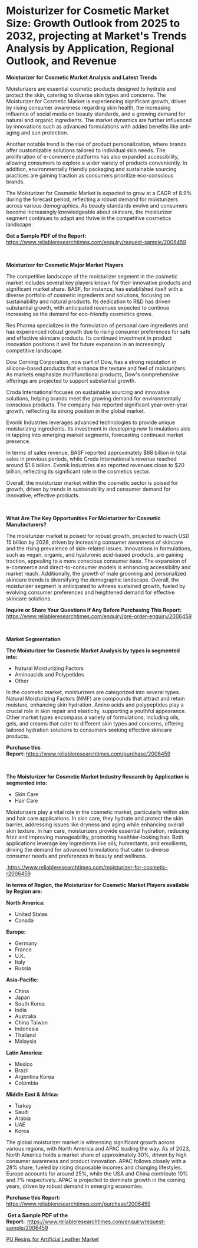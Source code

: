 <p><h1>Moisturizer for Cosmetic Market Size: Growth Outlook from 2025 to 2032, projecting at Market's Trends Analysis by Application, Regional Outlook, and Revenue</h1></p><p><strong>Moisturizer for Cosmetic Market Analysis and Latest Trends</strong></p>
<p><p>Moisturizers are essential cosmetic products designed to hydrate and protect the skin, catering to diverse skin types and concerns. The Moisturizer for Cosmetic Market is experiencing significant growth, driven by rising consumer awareness regarding skin health, the increasing influence of social media on beauty standards, and a growing demand for natural and organic ingredients. The market dynamics are further influenced by innovations such as advanced formulations with added benefits like anti-aging and sun protection.</p><p>Another notable trend is the rise of product personalization, where brands offer customizable solutions tailored to individual skin needs. The proliferation of e-commerce platforms has also expanded accessibility, allowing consumers to explore a wider variety of products conveniently. In addition, environmentally friendly packaging and sustainable sourcing practices are gaining traction as consumers prioritize eco-conscious brands.</p><p>The Moisturizer for Cosmetic Market is expected to grow at a CAGR of 8.9% during the forecast period, reflecting a robust demand for moisturizers across various demographics. As beauty standards evolve and consumers become increasingly knowledgeable about skincare, the moisturizer segment continues to adapt and thrive in the competitive cosmetics landscape.</p></p>
<p><strong>Get a Sample PDF of the Report:&nbsp;</strong> <a href="https://www.reliableresearchtimes.com/enquiry/request-sample/2006459?utm_campaign=2096&utm_medium=2&utm_source=Github&utm_content=ia&utm_term=05022025&utm_id=moisturizer-for-cosmetic">https://www.reliableresearchtimes.com/enquiry/request-sample/2006459</a></p>
<p>&nbsp;</p>
<p><strong>Moisturizer for Cosmetic Major Market Players</strong></p>
<p><p>The competitive landscape of the moisturizer segment in the cosmetic market includes several key players known for their innovative products and significant market share. BASF, for instance, has established itself with a diverse portfolio of cosmetic ingredients and solutions, focusing on sustainability and natural products. Its dedication to R&D has driven substantial growth, with anticipated revenues expected to continue increasing as the demand for eco-friendly cosmetics grows.</p><p>Res Pharma specializes in the formulation of personal care ingredients and has experienced robust growth due to rising consumer preferences for safe and effective skincare products. Its continued investment in product innovation positions it well for future expansion in an increasingly competitive landscape.</p><p>Dow Corning Corporation, now part of Dow, has a strong reputation in silicone-based products that enhance the texture and feel of moisturizers. As markets emphasize multifunctional products, Dow's comprehensive offerings are projected to support substantial growth. </p><p>Croda International focuses on sustainable sourcing and innovative solutions, helping brands meet the growing demand for environmentally conscious products. The company has reported significant year-over-year growth, reflecting its strong position in the global market.</p><p>Evonik Industries leverages advanced technologies to provide unique moisturizing ingredients. Its investment in developing new formulations aids in tapping into emerging market segments, forecasting continued market presence.</p><p>In terms of sales revenue, BASF reported approximately $68 billion in total sales in previous periods, while Croda International’s revenue reached around $1.6 billion. Evonik Industries also reported revenues close to $20 billion, reflecting its significant role in the cosmetics sector. </p><p>Overall, the moisturizer market within the cosmetic sector is poised for growth, driven by trends in sustainability and consumer demand for innovative, effective products.</p></p>
<p>&nbsp;</p>
<p><strong>What Are The Key Opportunities For Moisturizer for Cosmetic Manufacturers?</strong></p>
<p><p>The moisturizer market is poised for robust growth, projected to reach USD 15 billion by 2028, driven by increasing consumer awareness of skincare and the rising prevalence of skin-related issues. Innovations in formulations, such as vegan, organic, and hyaluronic acid-based products, are gaining traction, appealing to a more conscious consumer base. The expansion of e-commerce and direct-to-consumer models is enhancing accessibility and market reach. Additionally, the growth of male grooming and personalized skincare trends is diversifying the demographic landscape. Overall, the moisturizer segment is anticipated to witness sustained growth, fueled by evolving consumer preferences and heightened demand for effective skincare solutions.</p></p>
<p><strong>Inquire or Share Your Questions If Any Before Purchasing This Report:</strong> <a href="https://www.reliableresearchtimes.com/enquiry/pre-order-enquiry/2006459?utm_campaign=2096&utm_medium=2&utm_source=Github&utm_content=ia&utm_term=05022025&utm_id=moisturizer-for-cosmetic">https://www.reliableresearchtimes.com/enquiry/pre-order-enquiry/2006459</a></p>
<p>&nbsp;</p>
<p><strong>Market Segmentation</strong></p>
<p><strong>The Moisturizer for Cosmetic Market Analysis by types is segmented into:</strong></p>
<p><ul><li>Natural Moisturizing Factors</li><li>Aminoacids and Polypetides</li><li>Other</li></ul></p>
<p><p>In the cosmetic market, moisturizers are categorized into several types. Natural Moisturizing Factors (NMF) are compounds that attract and retain moisture, enhancing skin hydration. Amino acids and polypeptides play a crucial role in skin repair and elasticity, supporting a youthful appearance. Other market types encompass a variety of formulations, including oils, gels, and creams that cater to different skin types and concerns, offering tailored hydration solutions to consumers seeking effective skincare products.</p></p>
<p><strong>Purchase this Report:&nbsp;</strong><a href="https://www.reliableresearchtimes.com/purchase/2006459?utm_campaign=2096&utm_medium=2&utm_source=Github&utm_content=ia&utm_term=05022025&utm_id=moisturizer-for-cosmetic">https://www.reliableresearchtimes.com/purchase/2006459</a></p>
<p>&nbsp;</p>
<p><strong>The Moisturizer for Cosmetic Market Industry Research by Application is segmented into:</strong></p>
<p><ul><li>Skin Care</li><li>Hair Care</li></ul></p>
<p><p>Moisturizers play a vital role in the cosmetic market, particularly within skin and hair care applications. In skin care, they hydrate and protect the skin barrier, addressing issues like dryness and aging while enhancing overall skin texture. In hair care, moisturizers provide essential hydration, reducing frizz and improving manageability, promoting healthier-looking hair. Both applications leverage key ingredients like oils, humectants, and emollients, driving the demand for advanced formulations that cater to diverse consumer needs and preferences in beauty and wellness.</p></p>
<p><a href="https://www.reliableresearchtimes.com/moisturizer-for-cosmetic-r2006459?utm_campaign=2096&utm_medium=2&utm_source=Github&utm_content=ia&utm_term=05022025&utm_id=moisturizer-for-cosmetic">&nbsp;https://www.reliableresearchtimes.com/moisturizer-for-cosmetic-r2006459</a></p>
<p><strong>In terms of Region, the Moisturizer for Cosmetic Market Players available by Region are:</strong></p>
<p>
    <p> <strong> North America: </strong>
        <ul>
            <li>United States</li>
            <li>Canada</li>
        </ul>
        </p> 
    <p> <strong> Europe: </strong>
        <ul>
            <li>Germany</li>
            <li>France</li>
            <li>U.K.</li>
            <li>Italy</li>
            <li>Russia</li>
        </ul>
        </p> 
    <p> <strong> Asia-Pacific: </strong>
        <ul>
            <li>China</li>
            <li>Japan</li>
            <li>South Korea</li>
            <li>India</li>
            <li>Australia</li>
            <li>China Taiwan</li>
            <li>Indonesia</li>
            <li>Thailand</li>
            <li>Malaysia</li>
        </ul>
        </p> 
    <p> <strong> Latin America: </strong>
        <ul>
            <li>Mexico</li>
            <li>Brazil</li>
            <li>Argentina Korea</li>
            <li>Colombia</li>
        </ul>
        </p> 
    <p> <strong> Middle East & Africa: </strong>
        <ul>
            <li>Turkey</li>
            <li>Saudi</li>
            <li>Arabia</li>
            <li>UAE</li>
            <li>Korea</li>
        </ul>
    </p>
    </p>
<p><p>The global moisturizer market is witnessing significant growth across various regions, with North America and APAC leading the way. As of 2023, North America holds a market share of approximately 30%, driven by high consumer awareness and product innovation. APAC follows closely with a 28% share, fueled by rising disposable incomes and changing lifestyles. Europe accounts for around 25%, while the USA and China contribute 10% and 7% respectively. APAC is projected to dominate growth in the coming years, driven by robust demand in emerging economies.</p></p>
<p><strong>Purchase this Report: </strong><a href="https://www.reliableresearchtimes.com/purchase/2006459?utm_campaign=2096&utm_medium=2&utm_source=Github&utm_content=ia&utm_term=05022025&utm_id=moisturizer-for-cosmetic">https://www.reliableresearchtimes.com/purchase/2006459</a></p>
<p>&nbsp;<strong>Get a Sample PDF of the Report:&nbsp;&nbsp;</strong><a href="https://www.reliableresearchtimes.com/enquiry/request-sample/2006459?utm_campaign=2096&utm_medium=2&utm_source=Github&utm_content=ia&utm_term=05022025&utm_id=moisturizer-for-cosmetic">https://www.reliableresearchtimes.com/enquiry/request-sample/2006459</a></p>
<p><strong></strong></p>
<p><p><a href="https://github.com/NarcisoFerry/Market-Research-Report-List-1/blob/main/pu-resins-for-artificial-leather-market.md?utm_campaign=2096&utm_medium=2&utm_source=Github&utm_content=ia&utm_term=05022025&utm_id=moisturizer-for-cosmetic">PU Resins for Artificial Leather Market</a></p></p>